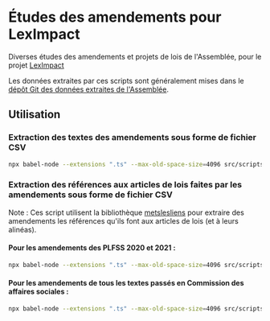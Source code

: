 # Études des amendements pour LexImpact

Diverses études des amendements et projets de lois de l'Assemblée, pour le projet [LexImpact](https://leximpact.an.fr/)

Les données extraites par ces scripts sont généralement mises dans le [dépôt Git des données extraites de l'Assemblée](https://github.com/leximpact/donnees-extraites-assemblee).

## Utilisation

### Extraction des textes des amendements sous forme de fichier CSV

```bash
npx babel-node --extensions ".ts" --max-old-space-size=4096 src/scripts/extraire_textes_amendements_plfss_2020-2021.ts ../../tricoteuses/assemblee-data/ > ../donnees-extraites-assemblee/textes_amendements_plfss_2020-2021.csv
```

### Extraction des références aux articles de lois faites par les amendements sous forme de fichier CSV

Note : Ces script utilisent la bibliothèque [metslesliens](https://www.npmjs.com/package/metslesliens) pour extraire des amendements les références qu'ils font aux articles de lois (et à leurs alinéas).

#### Pour les amendements des PLFSS 2020 et 2021 :

```bash
npx babel-node --extensions ".ts" --max-old-space-size=4096 src/scripts/extraire_references_amendements_plfss_2020-2021.ts ../../tricoteuses/assemblee-data/ > ../donnees-extraites-assemblee/references_amendements_plfss_2020-2021.csv
```

#### Pour les amendements de tous les textes passés en Commission des affaires sociales :

```bash
npx babel-node --extensions ".ts" --max-old-space-size=4096 src/scripts/extraire_references_amendements_affaires_sociales.ts ../../tricoteuses/assemblee-data/ > ../donnees-extraites-assemblee/references_amendements_affaires_sociales.csv
```